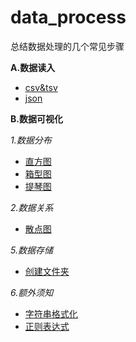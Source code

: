 # data_process
总结数据处理的几个常见步骤

**A.数据读入**

- [csv&tsv](read/csv.md)
- [json](read/json.md)

**B.数据可视化**

*1.数据分布*

- [直方图](dis/hist.md)
- [箱型图](dis/box.md)
- [提琴图](dis/violin.md)

*2.数据关系*

- [散点图](relation/scatter.md)


*5.数据存储*
- [创建文件夹](store/folder.md)

*6.额外须知*

- [字符串格式化](str/format.md)
- [正则表达式](str/re.md)